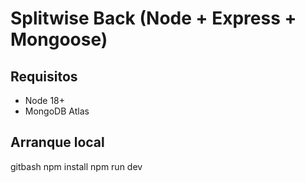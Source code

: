 

# Splitwise Back (Node + Express + Mongoose)

## Requisitos
- Node 18+
- MongoDB Atlas

## Arranque local
gitbash
npm install
npm run dev